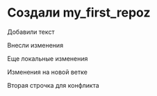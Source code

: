﻿# Создали my_first_repoz

Добавили текст

Внесли изменения

Еще локальные изменения

Изменения на новой ветке

Вторая строчка для конфликта